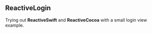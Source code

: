 ## ReactiveLogin
Trying out **ReactiveSwift** and **ReactiveCocoa** with a small login view example.
